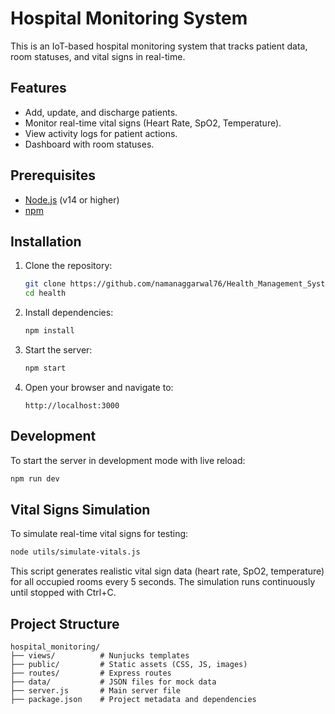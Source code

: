 # Hospital Monitoring System

This is an IoT-based hospital monitoring system that tracks patient data, room statuses, and vital signs in real-time.

## Features
- Add, update, and discharge patients.
- Monitor real-time vital signs (Heart Rate, SpO2, Temperature).
- View activity logs for patient actions.
- Dashboard with room statuses.

## Prerequisites
- [Node.js](https://nodejs.org/) (v14 or higher)
- [npm](https://www.npmjs.com/)

## Installation
1. Clone the repository:
   ```bash
   git clone https://github.com/namanaggarwal76/Health_Management_System.git
   cd health
   ```

2. Install dependencies:
   ```bash
   npm install
   ```

3. Start the server:
   ```bash
   npm start
   ```

4. Open your browser and navigate to:
   ```
   http://localhost:3000
   ```

## Development
To start the server in development mode with live reload:
```bash
npm run dev
```

## Vital Signs Simulation
To simulate real-time vital signs for testing:
```bash
node utils/simulate-vitals.js
```

This script generates realistic vital sign data (heart rate, SpO2, temperature) for all occupied rooms every 5 seconds. The simulation runs continuously until stopped with Ctrl+C.

## Project Structure
```
hospital_monitoring/
├── views/          # Nunjucks templates
├── public/         # Static assets (CSS, JS, images)
├── routes/         # Express routes
├── data/           # JSON files for mock data
├── server.js       # Main server file
├── package.json    # Project metadata and dependencies
```